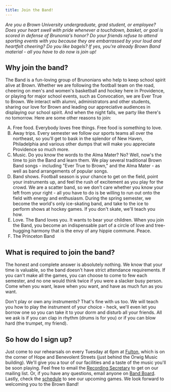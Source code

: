 ```yaml
---
title: Join the Band!
---
```


_Are you a Brown University undergraduate, grad student, or employee? Does your
heart swell with pride whenever a touchdown, basket, or goal is scored in
defense of Brunonia's honor? Do your friends refuse to attend sporting events
with you because they are embarrassed by your loud and heartfelt cheering? Do
you like bagels? If yes, you're already Brown Band material - all you have to do
now is join up!_

## Why join the band?

The Band is a fun-loving group of Brunonians who help to keep school spirit
alive at Brown. Whether we are following the football team on the road, cheering
on men's and women's basketball and hockey here in Providence, or playing for
major school events, such as Convocation, we are Ever True to Brown. We interact
with alumni, administrators and other students, sharing our love for Brown and
leading our appreciative audiences in displaying our school spirit. And when the
night falls, we party like there's no tomorrow. Here are some other reasons to
join:

<ol type="A">
<li>Free food. Everybody loves free things. Free food is something to love.
<li>Away trips. Every semester we follow our sports teams all over the northeast,
so you'll get to bask in the splendor of New Haven, Philadelphia and various
other dumps that will make you appreciate Providence so much more.
<li>Music. Do
you know the words to the Alma Mater? No? Well, now's the time to join the Band
and learn them. We play several traditional Brown Band songs - including "Ever
True to Brown," and the Alma Mater - as well as band arrangements of popular
songs.
<li>Band shows. Football season is your chance to get on the field, point
your instruments up, and feel the rush of excitement as you play for the crowd.
We are a scatter band, so we don't care whether you know your left from your
right - all you have to do is be willing to run out onto the field with energy
and enthusiasm. During the spring semester, we become the world's only
ice-skating band, and take to the ice to perform shows at hockey games. If you
don't skate, we'll teach you how.
<li>Love. The Band loves you. It wants to bear
your children. When you join the Band, you become an indispensable part of a
circle of love and tree-hugging harmony that is the envy of any hippie commune.
Peace.
<li>The Princeton Band
</ol>

## What is required to join the band?

The honest and complete answer is absolutely nothing. We know that your time is
valuable, so the band doesn't have strict attendance requirements. If you can't
make all the games, you can choose to come to few each semester, and no one
would think twice if you were a slacker busy person. Come when you want, leave
when you want, and have as much fun as you want.

Don't play or own any instruments? That's fine with us too. We will teach you
how to play the instrument of your choice - heck, we'll even let you borrow one
so you can take it to your dorm and disturb all your friends. All we ask is if
you can clap in rhythm (drums is for you) or if you can blow hard (the trumpet,
my friend).

## So how do I sign up?

Just come to our rehearsals on every Tuesday at 6pm
at [Fulton](http://maps.google.com/maps?f=q&hl=en&geocode=&q=02912&layer=c&ie=UTF8&ll=41.830769,-71.396263&spn=0.01164,0.027122&z=16&om=0&cbll=41.82493,-71.397235&cbp=2,88.36903800626904,,0,4.302723791111387),
which is on the corner of Hope and Benevolent Streets (just behind the Orwig
Music building). We'll give you a tour of our facilities and a taste of the
music you'll be soon playing. Feel free to email
the [Recording Secretary](/band-board#RecordingSecretary) to get on our mailing
list. Or, if you have any questions, email anyone on [Band Board](/band-board).
Lastly, check the [schedule](/schedule) to see our upcoming games. We look
forward to welcoming you to the Brown Band!
